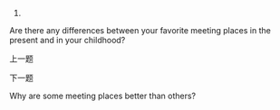 1. 





Are there any differences between your favorite meeting places in the present and in your childhood?

上一题

下一题

Why are some meeting places better than others?

